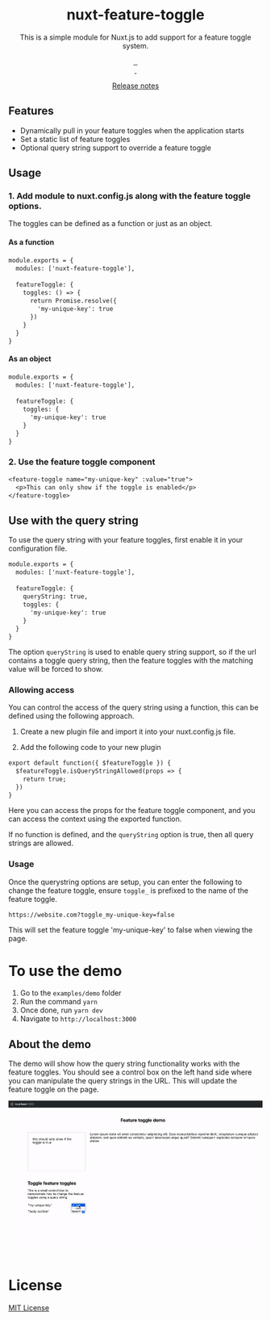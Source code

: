 <h1 align="center">nuxt-feature-toggle</h1>
<p align="center">This is a simple module for Nuxt.js to add support for a feature toggle system.</p>

<p align="center">
  <a href="https://david-dm.org/nuxt-community/auth-module">
    <img alt="" src="https://david-dm.org/nuxt-community/auth-module/status.svg?style=flat-square">
  </a>
  <a href="https://standardjs.com">
    <img alt="" src="https://img.shields.io/badge/code_style-standard-brightgreen.svg?style=flat-square">
  </a>
  <a href="https://www.npmjs.com/package/nuxt-feature-toggle">
    <img alt="" src="https://img.shields.io/npm/v/nuxt-feature-toggle/latest.svg?style=flat-square">
  </a>
  <br/>
  <a href="https://www.npmjs.com/package/nuxt-feature-toggle">
    <img alt="" src="https://img.shields.io/npm/dt/nuxt-feature-toggle.svg?style=flat-square">
  </a>
  <a href="https://circleci.com/gh/stephenkr/nuxt-feature-toggle">
    <img alt="" src="https://img.shields.io/circleci/project/github/stephenkr/nuxt-feature-toggle.svg?style=flat-square">
  </a>
</p>

<p align="center">
  <a href="./CHANGELOG.md">Release notes</a>
</p>

## Features
- Dynamically pull in your feature toggles when the application starts
- Set a static list of feature toggles
- Optional query string support to override a feature toggle

## Usage

### 1. Add module to nuxt.config.js along with the feature toggle options.

The toggles can be defined as a function or just as an object.

#### As a function
```
module.exports = {
  modules: ['nuxt-feature-toggle'],

  featureToggle: {
    toggles: () => {
      return Promise.resolve({
        'my-unique-key': true
      })
    }
  }
}
```

#### As an object
```
module.exports = {
  modules: ['nuxt-feature-toggle'],

  featureToggle: {
    toggles: {
      'my-unique-key': true
    }
  }
}
```

### 2. Use the feature toggle component

```
<feature-toggle name="my-unique-key" :value="true">
  <p>This can only show if the toggle is enabled</p>
</feature-toggle>
```

## Use with the query string

To use the query string with your feature toggles, first enable it in your configuration file.

```
module.exports = {
  modules: ['nuxt-feature-toggle'],

  featureToggle: {
    queryString: true,
    toggles: {
      'my-unique-key': true
    }
  }
}
```

The option `queryString` is used to enable query string support, so if the url contains a toggle query string, then the feature toggles with the matching value will be forced to show.

### Allowing access

You can control the access of the query string using a function, this can be defined using the following approach.

1. Create a new plugin file and import it into your nuxt.config.js file.

2. Add the following code to your new plugin

```
export default function({ $featureToggle }) {
  $featureToggle.isQueryStringAllowed(props => {
    return true;
  })
}
```

Here you can access the props for the feature toggle component, and you can access the context using the exported function.

If no function is defined, and the `queryString` option is true, then all query strings are allowed.

### Usage

Once the querystring options are setup, you can enter the following to change the feature toggle, ensure `toggle_` is prefixed to the name of the feature toggle.

```
https://website.com?toggle_my-unique-key=false
```

This will set the feature toggle 'my-unique-key' to false when viewing the page.

# To use the demo

1. Go to the `examples/demo` folder
2. Run the command `yarn`
3. Once done, run `yarn dev`
4. Navigate to `http://localhost:3000`

## About the demo

The demo will show how the query string functionality works with the feature toggles. You should see a control box on the left hand side where you can manipulate the query strings in the URL. This will update the feature toggle on the page.

![](./docs/assets/demo-1.gif)

# License

<a href="./LICENSE">MIT License</a>